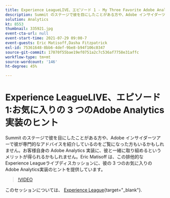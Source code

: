 ```yaml
---
title: Experience LeagueLIVE、エピソード 1 - My Three Favorite Adobe Analytics Implementation Tips
description: Summit のステージで彼を目にしたことがある方や、Adobe インサイダーツアーで彼が専門的なアドバイスを紹介しているのをご覧になった方もいるかもしれません。お客様自身の Adobe Analytics 実装に、彼と一緒に取り組めるというメリットが得られるかもしれません。Eric Matisoff は、この排他的なExperience Leagueライブディスカッションに、彼の 3 つのお気に入りのAdobe Analytics実装のヒントを提供しています。
solution: Analytics
kt: 8553
thumbnail: 335921.jpg
event-cta-url: null
event-start-time: 2021-07-29 09:00-7
event-guests: Eric Matisoff,Dasha Fitzpatrick
exl-id: 75361648-8bb6-4def-9be8-b94f106c0347
source-git-commit: 17070f55bae19ef0751a2c7c536af7758e31affc
workflow-type: tm+mt
source-wordcount: '146'
ht-degree: 45%

---
```


# Experience LeagueLIVE、エピソード 1:お気に入りの 3 つのAdobe Analytics実装のヒント

Summit のステージで彼を目にしたことがある方や、Adobe インサイダーツアーで彼が専門的なアドバイスを紹介しているのをご覧になった方もいるかもしれません。お客様自身の Adobe Analytics 実装に、彼と一緒に取り組めるというメリットが得られるかもしれません。Eric Matisoff は、この排他的なExperience Leagueライブディスカッションに、彼の 3 つのお気に入りのAdobe Analytics実装のヒントを提供しています。

>[!VIDEO](https://video.tv.adobe.com/v/335921/?quality=12&learn=on)

このセッションについては、 [Experience League](https://experienceleaguecommunities.adobe.com/t5/adobe-analytics-discussions/questions-and-discussion-for-experience-league-live-ep-1-my/td-p/419498){target="_blank"}.
